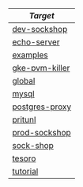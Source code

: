 | *Target* |
| -------- | 
|[dev-sockshop](../dev-sockshop/docs/README.md)|
|[echo-server](../echo-server/docs/README.md)|
|[examples](../examples/docs/README.md)|
|[gke-pvm-killer](../gke-pvm-killer/docs/README.md)|
|[global](../global/docs/README.md)|
|[mysql](../mysql/docs/README.md)|
|[postgres-proxy](../postgres-proxy/docs/README.md)|
|[pritunl](../pritunl/docs/README.md)|
|[prod-sockshop](../prod-sockshop/docs/README.md)|
|[sock-shop](../sock-shop/docs/README.md)|
|[tesoro](../tesoro/docs/README.md)|
|[tutorial](../tutorial/docs/README.md)|
